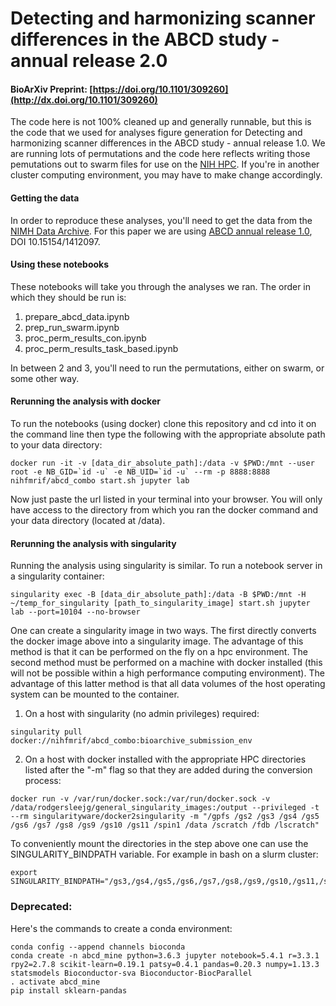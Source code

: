 # Detecting and harmonizing scanner differences in the ABCD study - annual release 2.0

#### BioArXiv Preprint: [https://doi.org/10.1101/309260](http://dx.doi.org/10.1101/309260)

The code here is not 100% cleaned up and generally runnable, but this is the code that we used for analyses figure generation for Detecting and harmonizing scanner differences in the ABCD study - annual release 1.0. We are running lots of permutations and the code here reflects writing those pemutations out to swarm files for use on the [NIH HPC](https://hpc.nih.gov/). If you're in another cluster computing environment, you may have to make change accordingly. 

#### Getting the data
In order to reproduce these analyses, you'll need to get the data from the [NIMH Data Archive](https://data-archive.nimh.nih.gov/). For this paper we are using [ABCD annual release 1.0](https://data-archive.nimh.nih.gov/abcd/query/annual-release-1.0.html), DOI 10.15154/1412097.  

#### Using these notebooks

These notebooks will take you through the analyses we ran. The order in which they should be run is:
1) prepare_abcd_data.ipynb
2) prep_run_swarm.ipynb
3) proc_perm_results_con.ipynb
4) proc_perm_results_task_based.ipynb

In between 2 and 3, you'll need to run the permutations, either on swarm, or some other way.

#### Rerunning the analysis with docker
To run the notebooks (using docker) clone this repository and cd into it on the command line then type the following with the appropriate absolute path to your data directory:

```
docker run -it -v [data_dir_absolute_path]:/data -v $PWD:/mnt --user root -e NB_GID=`id -u` -e NB_UID=`id -u` --rm -p 8888:8888 nihfmrif/abcd_combo start.sh jupyter lab
```

Now just paste the url listed in your terminal into your browser. You will only have access to the directory from which you ran the docker command and your data directory (located at /data).


#### Rerunning the analysis with singularity

Running the analysis using singularity is similar. To run a notebook server in a singularity container:

```
singularity exec -B [data_dir_absolute_path]:/data -B $PWD:/mnt -H ~/temp_for_singularity [path_to_singularity_image] start.sh jupyter lab --port=10104 --no-browser
```

One can create a singularity image in two ways. The first directly converts the docker image above into a singularity image. The advantage of this method is that it can be performed on the fly on a hpc environment. The second method must be performed on a machine with docker installed (this will not be possible within a high performance computing environment). The advantage of this latter method is that all data volumes of the host operating system can be mounted to the container.

1. On a host with singularity (no admin privileges) required:

```
singularity pull docker://nihfmrif/abcd_combo:bioarchive_submission_env
```

2. On a host with docker installed with the appropriate HPC directories listed after the "-m" flag so that they are added during the conversion process:

```
docker run -v /var/run/docker.sock:/var/run/docker.sock -v /data/rodgersleejg/general_singularity_images:/output --privileged -t --rm singularityware/docker2singularity -m "/gpfs /gs2 /gs3 /gs4 /gs5 /gs6 /gs7 /gs8 /gs9 /gs10 /gs11 /spin1 /data /scratch /fdb /lscratch"
```

To conveniently mount the directories in the step above one can use the SINGULARITY_BINDPATH variable. For example in bash on a slurm cluster:

```
export SINGULARITY_BINDPATH="/gs3,/gs4,/gs5,/gs6,/gs7,/gs8,/gs9,/gs10,/gs11,/spin1,/scratch,/fdb,/lscratch/$SLURM_JOB_ID:/tmp,/data"
```

### Deprecated:
Here's the commands to create a conda environment:

```
conda config --append channels bioconda
conda create -n abcd_mine python=3.6.3 jupyter notebook=5.4.1 r=3.3.1 rpy2=2.7.8 scikit-learn=0.19.1 patsy=0.4.1 pandas=0.20.3 numpy=1.13.3 statsmodels Bioconductor-sva Bioconductor-BiocParallel
. activate abcd_mine
pip install sklearn-pandas
```

